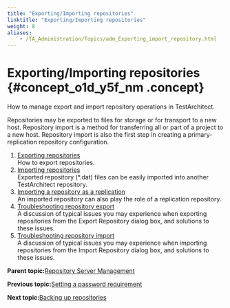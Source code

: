 ```yaml
--- 
title: "Exporting/Importing repositories"
linktitle: "Exporting/Importing repositories"
weight: 8
aliases: 
    - /TA_Administration/Topics/adm_Exporting_import_repository.html
---
```

# Exporting/Importing repositories {#concept_o1d_y5f_nm .concept}

How to manage export and import repository operations in TestArchitect.

Repositories may be exported to files for storage or for transport to a new host. Repository import is a method for transferring all or part of a project to a new host. Repository import is also the first step in creating a primary-replication repository configuration.

1.  [Exporting repositories](../../TA_Administration/Topics/Repo_server_management_exporting.html)  
How to export repositories.
2.  [Importing repositories](../../TA_Administration/Topics/Repo_server_management_importing.html)  
Exported repository \(\*.dat\) files can be easily imported into another TestArchitect repository.
3.  [Importing a repository as a replication](../../TA_Administration/Topics/Importing_repository_replication.html)  
An imported repository can also play the role of a replication repository.
4.  [Troubleshooting repository export](../../TA_Administration/Topics/adm_Exporting_repository_troubleshooting.html)  
A discussion of typical issues you may experience when exporting repositories from the Export Repository dialog box, and solutions to these issues.
5.  [Troubleshooting repository import](../../TA_Administration/Topics/adm_Importing_repository_troubleshooting.html)  
A discussion of typical issues you may experience when importing repositories from the Import Repository dialog box, and solutions to these issues.

**Parent topic:**[Repository Server Management](../../TA_Administration/Topics/Repo_server_management.html)

**Previous topic:**[Setting a password requirement](../../TA_Administration/Topics/Repo_server_management_setting_pw.html)

**Next topic:**[Backing up repositories](../../TA_Administration/Topics/Repo_server_management_bk.html)

